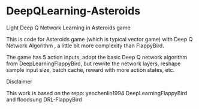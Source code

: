 # DeepQLearning-Asteroids
Light Deep Q Network Learning in Asteroids game

This is code for Asteroids game (which is typical vector game) with Deep Q Network Algorithm , a little bit more complexity than FlappyBird. 

The game has 5 action inputs, adopt the basic Deep Q network algorithm from DeepLearningFlappyBird, but rewrite the network layers, reshape sample input size, batch cache, reward with more action states, etc.

Disclaimer

This work is based on the repo: yenchenlin1994 DeepLearningFlappyBird
and floodsung DRL-FlappyBird
